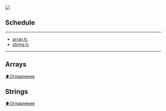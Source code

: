 <img src="https://i.imgur.com/SggkoQx.png"></img>
## Schedule
____
* [array.h:](https://github.com/vSEK1RO/clib/tree/main#Arrays)
* [string.h:](https://github.com/vSEK1RO/clib/tree/main#Strings)
____
## Arrays
[:arrow_up:Оглавление](https://github.com/vSEK1RO/clib/tree/main#schedule)
## Strings
[:arrow_up:Оглавление](https://github.com/vSEK1RO/clib/tree/main#schedule)
